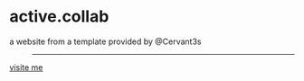 # active.collab
a website from a template provided by @Cervant3s
> ---

[visite me](https://fourneauxthibaut.github.io/active.collab/)
